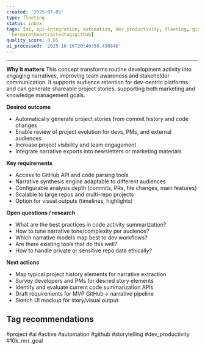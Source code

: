 ```yaml
---
created: '2025-07-05'
type: fleeting
status: inbox
tags: [ai, api-integration, automation, dev_productivity, fleeting, github-api, herearetheextractedtagscode-summarization,
  herearetheextractedtagsgithub]
quality_score: 0.85
ai_processed: '2025-10-16T20:40:58.490846'
---
```





---

**Why it matters** This concept transforms routine development activity into engaging narratives, improving team awareness and stakeholder communication. It supports audience retention for dev-centric platforms and can generate shareable project stories, supporting both marketing and knowledge management goals.

**Desired outcome**
- Automatically generate project stories from commit history and code changes
- Enable review of project evolution for devs, PMs, and external audiences
- Increase project visibility and team engagement
- Integrate narrative exports into newsletters or marketing materials

**Key requirements**

- Access to GitHub API and code parsing tools
- Narrative synthesis engine adaptable to different audiences
- Configurable analysis depth (commits, PRs, file changes, main features)
- Scalable to large repos and multi-repo projects
- Option for visual outputs (timelines, highlights)

**Open questions / research**

- What are the best practices in code activity summarization?
- How to tune narrative tone/complexity per audience?
- Which narrative models map best to dev workflows?
- Are there existing tools that do this well?
- How to handle private or sensitive repo data ethically?

**Next actions**

- Map typical project history elements for narrative extraction
- Survey developers and PMs for desired story elements
- Identify and evaluate current code summarization APIs
- Draft requirements for MVP GitHub→ narrative pipeline
- Sketch UI mockup for story/visual output

## Tag recommendations

#project #ai #active #automation #github #storytelling #dev_productivity #10k_mrr_goal